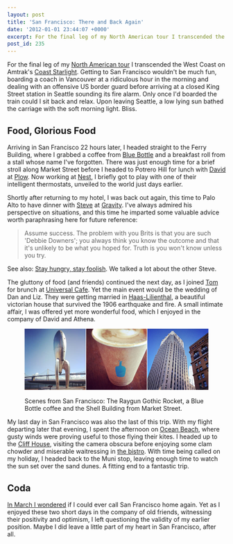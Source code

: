 ```yaml
---
layout: post
title: 'San Francisco: There and Back Again'
date: '2012-01-01 23:44:07 +0000'
excerpt: For the final leg of my North American tour I transcended the West Coast on Amtrak's Coast Starlight. Getting to San Francisco wouldn't be much fun, boarding a coach in Vancouver at a ridiculous hour in the morning and dealing with an offensive US border guard before arriving at a closed King Street station in Seattle sounding its fire alarm.
post_id: 235
---
```

For the final leg of my [North American tour][1] I transcended the West Coast on Amtrak's [Coast Starlight][2]. Getting to San Francisco wouldn't be much fun, boarding a coach in Vancouver at a ridiculous hour in the morning and dealing with an offensive US border guard before arriving at a closed King Street station in Seattle sounding its fire alarm. Only once I'd boarded the train could I sit back and relax. Upon leaving Seattle, a low lying sun bathed the carriage with the soft morning light. Bliss.

## Food, Glorious Food
Arriving in San Francisco 22 hours later, I headed straight to the Ferry Building, where I grabbed a coffee from [Blue Bottle][4] and a breakfast roll from a stall whose name I've forgotten. There was just enough time for a brief stroll along Market Street before I headed to Potrero Hill for lunch with [David][5] at [Plow][6]. Now working at [Nest][7], I briefly got to play with one of their intelligent thermostats, unveiled to the world just days earlier.

Shortly after returning to my hotel, I was back out again, this time to Palo Alto to have dinner with [Steve][8] at [Gravity][9]. I've always admired his perspective on situations, and this time he imparted some valuable advice worth paraphrasing here for future reference:

> Assume success. The problem with you Brits is that you are such 'Debbie Downers'; you always think you know the outcome and that it's unlikely to be what you hoped for. Truth is you won't know unless you try.

See also: [Stay hungry, stay foolish][10]. We talked a lot about the other Steve.

The gluttony of food (and friends) continued the next day, as I joined [Tom][11] for brunch at [Universal Cafe][12]. Yet the main event would be the wedding of Dan and Liz. They were getting married in [Haas-Lilienthal][13], a beautiful victorian house that survived the 1906 earthquake and fire. A small intimate affair, I was offered yet more wonderful food, which I enjoyed in the company of David and Athena.

<figure>
    <img src="/assets/2012/01/san_francisco_scenes.jpg" alt=""/>
    <figcaption>
        <p>Scenes from San Francisco: The Raygun Gothic Rocket, a Blue Bottle coffee and the Shell Building from Market Street.</p>
    </figcaption>
</figure>

My last day in San Francisco was also the last of this trip. With my flight departing later that evening, I spent the afternoon on [Ocean Beach][14], where gusty winds were proving useful to those flying their kites. I headed up to the [Cliff House][15], visiting the camera obscura before enjoying some clam chowder and miserable waitressing in [the bistro][16]. With time being called on my holiday, I headed back to the Muni stop, leaving enough time to watch the sun set over the sand dunes. A fitting end to a fantastic trip.

## Coda
[In March I wondered][17] if I could ever call San Francisco home again. Yet as I enjoyed these two short days in the company of old friends, witnessing their positivity and optimism, I left questioning the validity of my earlier position. Maybe I did leave a little part of my heart in San Francisco, after all.

[1]: /2011/12/north_america/
[2]: http://en.wikipedia.org/wiki/Coast_Starlight
[4]: http://bluebottlecoffee.net/locations/ferry-building/
[5]: http://davidlwarner.com/
[6]: http://eatatplow.com/
[7]: http://nest.com/
[8]: http://foundationcapital.com/people/partners/steve_vassallo.php
[9]: http://gravitywinebar.com/
[10]: /2011/10/stay_hungry_stay_foolish/
[11]: http://twitter.com/tomdzk
[12]: http://universalcafe.net/
[13]: http://sfheritage.org/haas-lilienthal-house/
[14]: http://en.wikipedia.org/wiki/Ocean_Beach,_San_Francisco,_California
[15]: http://en.wikipedia.org/wiki/Cliff_House,_San_Francisco
[16]: http://cliffhouse.com/bistro/
[17]: /2011/03/san_francisco/